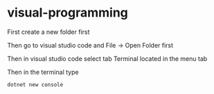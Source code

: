 # visual-programming
First create a new folder first

Then go to visual studio code and File -> Open Folder first

Then in visual studio code select tab Terminal located in the menu tab

Then in the terminal type

`dotnet new console`
